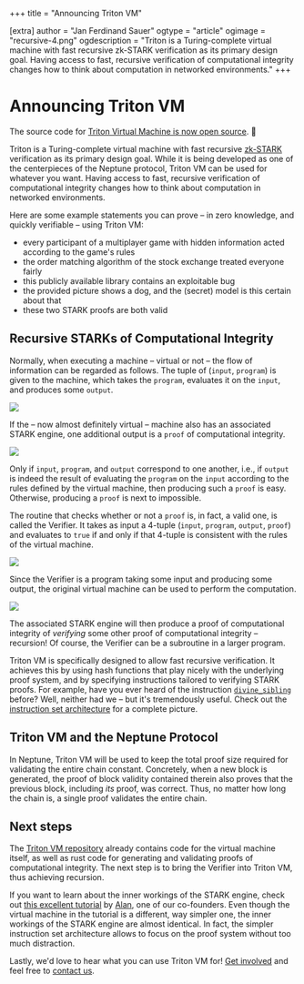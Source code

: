 +++
title = "Announcing Triton VM"

[extra]
author = "Jan Ferdinand Sauer"
ogtype = "article"
ogimage = "recursive-4.png"
ogdescription = "Triton is a Turing-complete virtual machine with fast recursive zk-STARK verification as its primary design goal. Having access to fast, recursive verification of computational integrity changes how to think about computation in networked environments."
+++

# Announcing Triton VM

The source code for [Triton Virtual Machine is now open source](https://github.com/TritonVM/triton-vm). 🎉

Triton is a Turing-complete virtual machine with fast recursive [zk-STARK](https://neptune.cash/learn/stark-anatomy/) verification as its primary design goal.
While it is being developed as one of the centerpieces of the Neptune protocol, Triton VM can be used for whatever you want.
Having access to fast, recursive verification of computational integrity changes how to think about computation in networked environments.

Here are some example statements you can prove – in zero knowledge, and quickly verifiable – using Triton VM:
- every participant of a multiplayer game with hidden information acted according to the game's rules
- the order matching algorithm of the stock exchange treated everyone fairly
- this publicly available library contains an exploitable bug
- the provided picture shows a dog, and the (secret) model is this certain about that
- these two STARK proofs are both valid

## Recursive STARKs of Computational Integrity

Normally, when executing a machine – virtual or not – the flow of information can be regarded as follows.
The tuple of (`input`, `program`) is given to the machine, which takes the `program`, evaluates it on the `input`, and produces some `output`.

![](recursive-1.svg)

If the – now almost definitely virtual – machine also has an associated STARK engine, one additional output is a `proof` of computational integrity.

![](recursive-2.svg)

Only if `input`, `program`, and `output` correspond to one another, i.e., if `output` is indeed the result of evaluating the `program` on the `input` according to the rules defined by the virtual machine, then producing such a `proof` is easy.
Otherwise, producing a `proof` is next to impossible.

The routine that checks whether or not a `proof` is, in fact, a valid one, is called the Verifier.
It takes as input a 4-tuple (`input`, `program`, `output`, `proof`) and evaluates to `true` if and only if that 4-tuple is consistent with the rules of the virtual machine.

![](recursive-3.svg)

Since the Verifier is a program taking some input and producing some output, the original virtual machine can be used to perform the computation.

![](recursive-4.svg)

The associated STARK engine will then produce a proof of computational integrity of _verifying_ some other proof of computational integrity – recursion!
Of course, the Verifier can be a subroutine in a larger program.

Triton VM is specifically designed to allow fast recursive verification.
It achieves this by using hash functions that play nicely with the underlying proof system, and by specifying instructions tailored to verifying STARK proofs.
For example, have you ever heard of the instruction [`divine_sibling`](https://github.com/TritonVM/triton-vm/blob/master/specification/isa.md#hashing) before?
Well, neither had we – but it's tremendously useful.
Check out the [instruction set architecture](https://github.com/TritonVM/triton-vm/blob/master/specification/isa.md) for a complete picture.

## Triton VM and the Neptune Protocol

In Neptune, Triton VM will be used to keep the total proof size required for validating the entire chain constant.
Concretely, when a new block is generated, the proof of block validity contained therein also proves that the previous block, including _its_ proof, was correct.
Thus, no matter how long the chain is, a single proof validates the entire chain.

## Next steps

The [Triton VM repository](https://github.com/TritonVM/triton-vm) already contains code for the virtual machine itself, as well as rust code for generating and validating proofs of computational integrity.
The next step is to bring the Verifier into Triton VM, thus achieving recursion.

If you want to learn about the inner workings of the STARK engine, check out [this excellent tutorial](https://aszepieniec.github.io/stark-brainfuck/) by [Alan](https://github.com/aszepieniec), one of our co-founders.
Even though the virtual machine in the tutorial is a different, way simpler one, the inner workings of the STARK engine are almost identical.
In fact, the simpler instruction set architecture allows to focus on the proof system without too much distraction.

Lastly, we'd love to hear what you can use Triton VM for!
[Get involved](https://github.com/TritonVM/triton-vm) and feel free to [contact us](mailto:ferdinand@neptune.cash).
